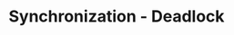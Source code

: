 ---
layout: default
title: 13. Synchronization - Deadlock
parent: Concurrent Programming
tags: 
  - concurrent programming
  - multithreading
  - multiprocessing
  - synchronization
  - deadlocks
---